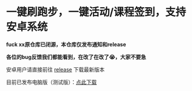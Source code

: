 # 一键刷跑步，一键活动/课程签到，支持安卓系统
**fuck xx原仓库已闭源，本仓库仅发布通知和release**

**各位的bug反馈我们都能看到，在改了在改了😭，大家不要急**

安卓用户请直接前往 [release](https://github.com/Foreverddb/FuckLegym/releases) 下载最新版本

目前已发布电脑版（测试版）：[点此下载](https://github.com/Foreverddb/FuckLegym-Desktop)
